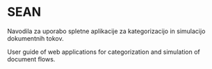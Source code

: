 # SEAN
Navodila za uporabo spletne aplikacije za kategorizacijo in simulacijo dokumentnih tokov.

User guide of web applications for categorization and simulation of document flows.
